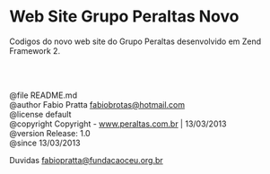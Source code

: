 Web Site Grupo Peraltas Novo
============================

Codigos do novo web site do Grupo Peraltas desenvolvido em Zend Framework 2.

<br/><br/>
 
@file           README.md<br/>
@author         Fabio Pratta <fabiobrotas@hotmail.com><br/>
@license        default<br/>
@copyright      Copyright - www.peraltas.com.br | 13/03/2013 <br/>
@version        Release: 1.0<br/>
@since 13/03/2013<br/>

Duvidas fabiopratta@fundacaoceu.org.br